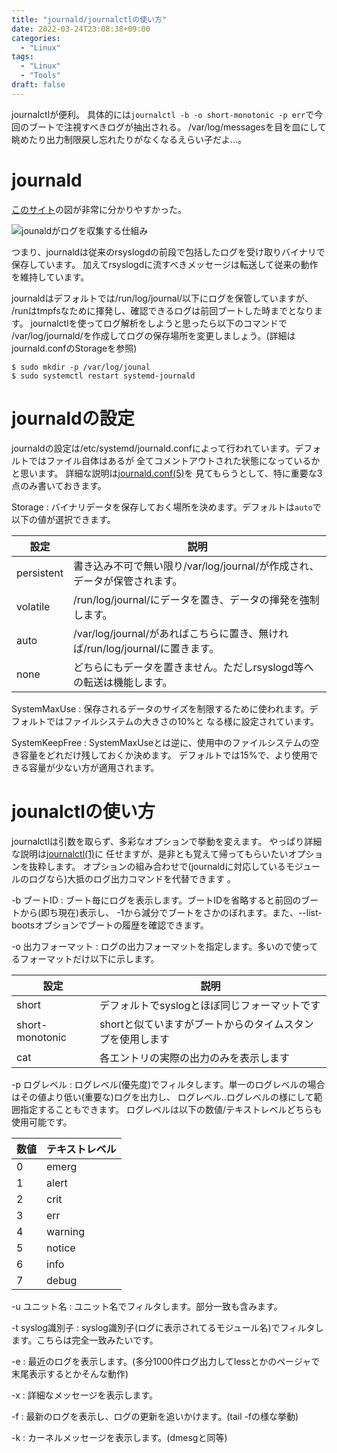 ```yaml
---
title: "journald/journalctlの使い方"
date: 2022-03-24T23:08:38+09:00
categories:
  - "Linux"
tags:
  - "Linux"
  - "Tools"
draft: false
---
```


journalctlが便利。
具体的には`journalctl -b -o short-monotonic -p err`で今回のブートで注視すべきログが抽出される。
/var/log/messagesを目を皿にして眺めたり出力制限戻し忘れたりがなくなるえらい子だよ…。

# journald

[このサイト](https://www.school.ctc-g.co.jp/columns/nakai/nakai56.html)の図が非常に分かりやすかった。

![jounaldがログを収集する仕組み](https://www.school.ctc-g.co.jp/columns/nakai/img/column56_fig01.png)

つまり、journaldは従来のrsyslogdの前段で包括したログを受け取りバイナリで保存しています。
加えてrsyslogdに流すべきメッセージは転送して従来の動作を維持しています。

journaldはデフォルトでは/run/log/journal/以下にログを保管していますが、
/runはtmpfsなために揮発し、確認できるログは前回ブートした時までとなります。
journalctlを使ってログ解析をしようと思ったら以下のコマンドで
/var/log/journald/を作成してログの保存場所を変更しましょう。(詳細はjournald.confのStorageを参照)

~~~
$ sudo mkdir -p /var/log/jounal
$ sudo systemctl restart systemd-journald
~~~

# journaldの設定

journaldの設定は/etc/systemd/journald.confによって行われています。デフォルトではファイル自体はあるが
全てコメントアウトされた状態になっているかと思います。
詳細な説明は[journald.conf(5)](https://www.freedesktop.org/software/systemd/man/journald.conf.html)を
見てもらうとして、特に重要な3点のみ書いておきます。

Storage
: バイナリデータを保存しておく場所を決めます。デフォルトは`auto`で以下の値が選択できます。

|設定      |説明                                                                        |
|----------|----------------------------------------------------------------------------|
|persistent|書き込み不可で無い限り/var/log/journal/が作成され、データが保管されます。   |
|volatile  |/run/log/journal/にデータを置き、データの揮発を強制します。                 |
|auto      |/var/log/journal/があればこちらに置き、無ければ/run/log/journal/に置きます。|
|none      |どちらにもデータを置きません。ただしrsyslogd等への転送は機能します。        |

SystemMaxUse
: 保存されるデータのサイズを制限するために使われます。デフォルトではファイルシステムの大きさの10%と
  なる様に設定されています。

SystemKeepFree
: SystemMaxUseとは逆に、使用中のファイルシステムの空き容量をどれだけ残しておくか決めます。
  デフォルトでは15%で、より使用できる容量が少ない方が適用されます。

# jounalctlの使い方

journalctlは引数を取らず、多彩なオプションで挙動を変えます。
やっぱり詳細な説明は[journalctl(1)](https://www.freedesktop.org/software/systemd/man/journalctl.html#)に
任せますが、是非とも覚えて帰ってもらいたいオプションを抜粋します。
オプションの組み合わせで(journaldに対応しているモジュールのログなら)大抵のログ出力コマンドを代替できます
。

-b ブートID
: ブート毎にログを表示します。ブートIDを省略すると前回のブートから(即ち現在)表示し、
  -1から減分でブートをさかのぼれます。また、--list-bootsオプションでブートの履歴を確認できます。

-o 出力フォーマット
: ログの出力フォーマットを指定します。多いので使ってるフォーマットだけ以下に示します。

|設定           |説明                                                     |
|---------------|---------------------------------------------------------|
|short          |デフォルトでsyslogとほぼ同じフォーマットです             |
|short-monotonic|shortと似ていますがブートからのタイムスタンプを使用します|
|cat            |各エントリの実際の出力のみを表示します                   |

-p ログレベル
: ログレベル(優先度)でフィルタします。単一のログレベルの場合はその値より低い(重要な)ログを出力し、
  ログレベル..ログレベルの様にして範囲指定することもできます。
  ログレベルは以下の数値/テキストレベルどちらも使用可能です。

|数値|テキストレベル|
|----|--------------|
|0   |emerg         |
|1   |alert         |
|2   |crit          |
|3   |err           |
|4   |warning       |
|5   |notice        |
|6   |info          |
|7   |debug         |

-u ユニット名
: ユニット名でフィルタします。部分一致も含みます。

-t syslog識別子
: syslog識別子(ログに表示されてるモジュール名)でフィルタします。こちらは完全一致みたいです。

-e
: 最近のログを表示します。(多分1000件ログ出力してlessとかのページャで末尾表示するとかそんな動作)

-x
: 詳細なメッセージを表示します。

-f
: 最新のログを表示し、ログの更新を追いかけます。(tail -fの様な挙動)

-k
: カーネルメッセージを表示します。(dmesgと同等)
